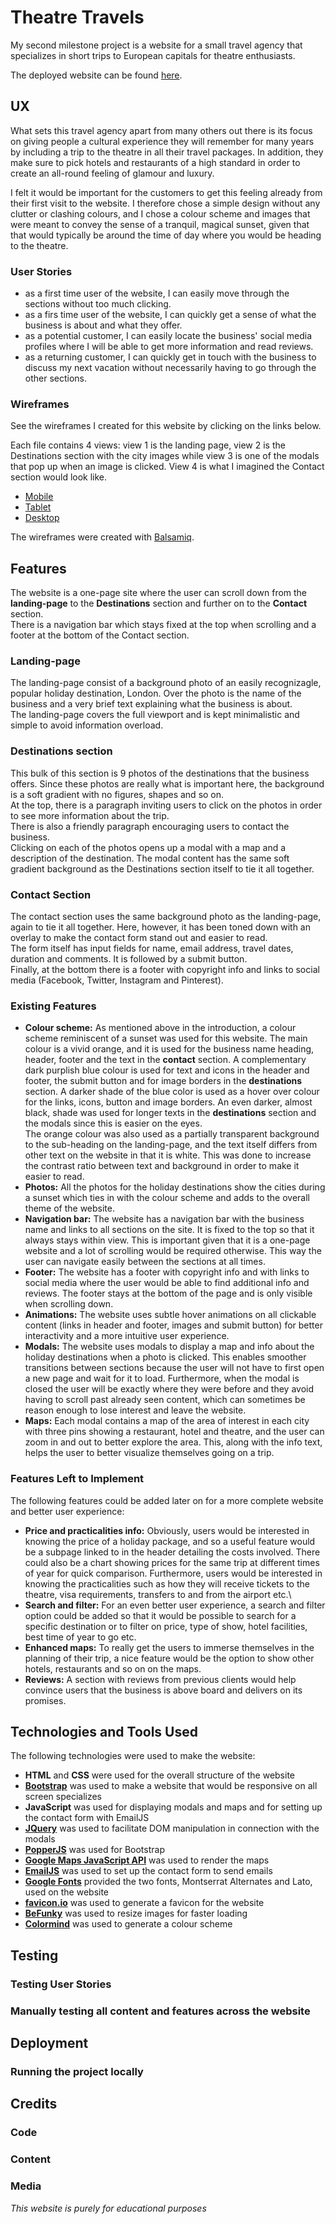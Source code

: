 # Theatre Travels
My second milestone project is a website for a small travel agency
that specializes in short trips to European capitals for theatre enthusiasts.

The deployed website can be found [here](https://sarani1612.github.io/milestone-project-2/).

## UX
What sets this travel agency apart from many others out there is its focus on giving people a cultural experience
they will remember for many years by including a trip to the theatre in all their travel packages.
In addition, they make sure to pick hotels and restaurants of a high standard in order to create an all-round feeling of glamour and luxury.

I felt it would be important for the customers to get this feeling already from their first visit to the website.
I therefore chose a simple design without any clutter or clashing colours, and I chose a colour scheme
and images that were meant to convey the sense of a tranquil, magical sunset,
given that that would typically be around the time of day where you would be heading to the theatre.

### User Stories
- as a first time user of the website, I can easily move through the sections without too much clicking.
- as a firs time user of the website, I can quickly get a sense of what the business is about and what they offer.
- as a potential customer, I can easily locate the business' social media profiles where I will be able to get more information and read reviews.
- as a returning customer, I can quickly get in touch with the business to discuss my next vacation without necessarily having to go through the other sections.

### Wireframes
See the wireframes I created for this website by clicking on the links below.

Each file contains 4 views: view 1 is the landing page, view 2 is the Destinations section with the city images
while view 3 is one of the modals that pop up when an image is clicked. View 4 is what I imagined the Contact section would look like.
- [Mobile](wireframes/mobile.pdf)
- [Tablet](wireframes/tablet.pdf)
- [Desktop](wireframes/desktop.pdf)

The wireframes were created with [Balsamiq](https://balsamiq.com/).

## Features
The website is a one-page site where the user can scroll down from the **landing-page** to the **Destinations** section
and further on to the **Contact** section.\
There is a navigation bar which stays fixed at the top when scrolling and a footer at the bottom of the Contact section.

### Landing-page
The landing-page consist of a background photo of an easily recognizagle, popular holiday destination, London.
Over the photo is the name of the business and a very brief text explaining what the business is about.\
The landing-page covers the full viewport and is kept minimalistic and simple to avoid information overload.

### Destinations section
This bulk of this section is 9 photos of the destinations that the business offers. Since these photos are really what is important here,
the background is a soft gradient with no figures, shapes and so on.\
At the top, there is a paragraph inviting users to click on the photos in order to see more information about the trip.\
There is also a friendly paragraph encouraging users to contact the business.\
Clicking on each of the photos opens up a modal with a map and a description of the destination.
The modal content has the same soft gradient background as the Destinations section itself to tie it all together.

### Contact Section
The contact section uses the same background photo as the landing-page, again to tie it all together.
Here, however, it has been toned down with an overlay to make the contact form stand out and easier to read.\
The form itself has input fields for name, email address, travel dates, duration and comments. It is followed by a submit button.\
Finally, at the bottom there is a footer with copyright info and links to social media (Facebook, Twitter, Instagram and Pinterest).

### Existing Features
- **Colour scheme:** As mentioned above in the introduction, a colour scheme reminiscent of a sunset was used for this website.
The main colour is a vivid orange, and it is used for the business name heading, header, footer and the text in the **contact** section.
A complementary dark purplish blue colour is used for text and icons in the header and footer, the submit button and for image borders in the **destinations** section.
A darker shade of the blue color is used as a hover over colour for the links, icons, button and image borders. An even darker, almost black, shade was used for longer texts in the **destinations** section and the modals since this is easier on the eyes.\
The orange colour was also used as a partially transparent background to the sub-heading on the landing-page, and the text itself differs from other text on the website in that it is white.
This was done to increase the contrast ratio between text and background in order to make it easier to read.
- **Photos:** All the photos for the holiday destinations show the cities during a sunset which ties in with the colour scheme and adds to the overall theme of the website.
- **Navigation bar:** The website has a navigation bar with the business name and links to all sections on the site. It is fixed to the top so that it always stays within view.
This is important given that it is a one-page website and a lot of scrolling would be required otherwise. This way the user can navigate easily between the sections at all times.
- **Footer:** The website has a footer with copyright info and with links to social media where the user would be able to find additional info and reviews.
The footer stays at the bottom of the page and is only visible when scrolling down.
- **Animations:** The website uses subtle hover animations on all clickable content (links in header and footer, images and submit button) for better interactivity and a more intuitive user experience.
- **Modals:** The website uses modals to display a map and info about the holiday destinations when a photo is clicked.
This enables smoother transitions between sections because the user will not have to first open a new page and wait for it to load.
Furthermore, when the modal is closed the user will be exactly where they were before and they avoid having to scroll past already seen content, which can sometimes be reason enough to lose interest and leave the website.
- **Maps:** Each modal contains a map of the area of interest in each city with three pins showing a restaurant, hotel and theatre, and the user can zoom in and out to better explore the area.
This, along with the info text, helps the user to better visualize themselves going on a trip.

### Features Left to Implement
The following features could be added later on for a more complete website and better user experience:
- **Price and practicalities info:** Obviously, users would be interested in knowing the price of a holiday package, and so a useful feature would be a subpage linked to in the header detailing the costs involved.
There could also be a chart showing prices for the same trip at different times of year for quick comparison.
Furthermore, users would be interested in knowing the practicalities such as how they will receive tickets to the theatre, visa requirements, transfers to and from the airport etc.\
- **Search and filter:** For an even better user experience, a search and filter option could be added so that it would be possible to search for a specific destination or to filter on price, type of show, hotel facilities, best time of year to go etc.
- **Enhanced maps:** To really get the users to immerse themselves in the planning of their trip, a nice feature would be the option to show other hotels, restaurants and so on on the maps.
- **Reviews:** A section with reviews from previous clients would help convince users that the business is above board and delivers on its promises.

## Technologies and Tools Used
The following technologies were used to make the website:
- **HTML** and **CSS** were used for the overall structure of the website
- **[Bootstrap](https://getbootstrap.com/)** was used to make a website that would be responsive on all screen specializes
- **JavaScript** was used for displaying modals and maps and for setting up the contact form with EmailJS
- **[JQuery](https://jquery.com/)** was used to facilitate DOM manipulation in connection with the modals
- **[PopperJS](https://popper.js.org/)** was used for Bootstrap
- **[Google Maps JavaScript API](https://developers.google.com/maps/documentation/javascript/tutorial)** was used to render the maps
- **[EmailJS](https://www.emailjs.com/)** was used to set up the contact form to send emails
- **[Google Fonts](https://fonts.google.com/)** provided the two fonts, Montserrat Alternates and Lato, used on the website
- **[favicon.io](https://favicon.io/)** was used to generate a favicon for the website
- **[BeFunky](https://www.befunky.com/create/crop-photo/)** was used to resize images for faster loading
- **[Colormind](http://colormind.io/)** was used to generate a colour scheme

## Testing

### Testing User Stories

### Manually testing all content and features across the website

## Deployment

### Running the project locally

## Credits

### Code

### Content

### Media


*This website is purely for educational purposes*


